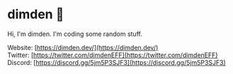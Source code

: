 <p align=center><h1>dimden 🌙</h1><p>  
Hi, I'm dimden. I'm coding some random stuff.  
  
Website: [https://dimden.dev/](https://dimden.dev/)  
Twitter: [https://twitter.com/dimdenEFF](https://twitter.com/dimdenEFF)  
Discord: [https://discord.gg/5jm5P3SJF3](https://discord.gg/5jm5P3SJF3)  

